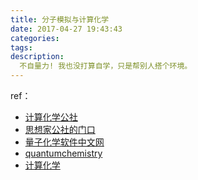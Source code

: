 ```yaml
---
title: 分子模拟与计算化学
date: 2017-04-27 19:43:43
categories:
tags:
description:
  不自量力! 我也没打算自学，只是帮别人搭个环境。
---
```



<!-- truncate -->
ref：

- [计算化学公社](http://bbs.keinsci.com/forum.php)
- [思想家公社的门口](http://sobereva.com/)
- [量子化学软件中文网](http://qchem.pw/)
- [quantumchemistry](http://www.quantumchemistry.net/)
- [计算化学](https://www.zhihu.com/topic/19667110)



<div style="display: none;">
{% raw %}


{% blockquote [author[, source]] [link] [source_link_title] %}
content
{% endblockquote %}


{% codeblock [title] [lang:language] [url] [link text] %}
code snippet
{% endcodeblock %}

``` [language] [title] [url] [link text] 
code snippet 
```


{% img [class names] /path/to/image [width] [height] [title text [alt text]] %}

![[title]](slug)


{% endraw %}
</div>
